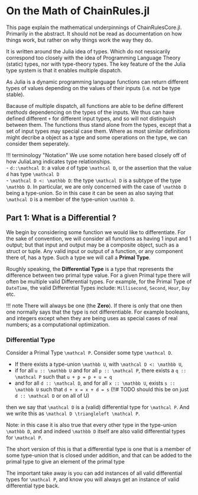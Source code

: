 # On the Math of ChainRules.jl
This page explain the mathematical underpinnings of ChainRulesCore.jl.
Primarily in the abstract.
It should not be read as documentation on how things work,
but rather on why things work the way they do.

It is written around the Julia idea of types.
Which do not nessicarily correspond too closely with the idea of Programming Language Theory (static) types,
nor with type-theory types.
The key feature of the the Julia type system is that it enables multiple dispatch.

As Julia is a dynamic programming language functions can return different types of values depending on the values of their inputs (i.e. not be type stable).

Bacause of multiple dispatch,
all functions are able to be define different _methods_
dependencing on the types of the inputs.
We thus can have defined different ``+``
for different input types, and so will not distinguish between them.
The functions thus stand alone from the types,
except that a set of input types may special case them.
Where as most similar definitions might decribe a object as a type and some operations on the type,
we can consider them seperately.

!!! terminology "Notation"
    We use some notation here based closely off of how JuliaLang indicates type relationships. </br>
    - ``d::\mathcal D``: a value ``d`` of type ``\mathcal D``, or the assertion that the value ``d`` has type ``\mathcal D`` </br>
    - ``\mathcal D <: \mathbb D``: the type ``\mathcal D`` is a subtype of the type ``\mathbb D``. In particular, we are only concerned with the case of ``\mathbb D`` being a type-union. So in this case it can be seen as also saying that ``\mathcal D`` is a member of the type-union ``\mathbb D``.

## Part 1: What is a Differential ?

We begin by considering some function we would like to differentiate.
For the sake of convention,
we will consider all functions as having 1 input and 1 output;
but that input and output may be a composite object, such as a struct or tuple.
Any valid input or output of a function, or any component there of, has a type.
Such a type we will call a **Primal Type**.

Roughly speaking, the **Differential Type** is a type that represents the difference between two primal type value.
For a given Primal type there will often be multiple
valid Differential types.
For example, for the Primal Type of `DateTime`, the valid Differential Types include: `Millisecond`, `Second`, `Hour`, `Day` etc.

!!! note
    There will always be one (the **Zero**).
    If there is only that one then one normally says that the type is not differentiable.
    For example booleans, and integers except when they are being uses as special cases of real numbers; as a computational optimization.

### Differential Type

Consider a Primal Type ``\mathcal P``.
Consider some type ``\mathcal D``.


 - If there exists a type-union ``\mathbb U``, with ``\mathcal D <: \mathbb U``,
 - if for all ``u :: \mathbb U`` and for all ``p :: \mathcal P``, there exists a ``q :: \mathcal P`` such that `u + p = p + u = q`
 - and for all ``d :: \mathcal D``, and for all ``x :: \mathbb U``,  exists ``s :: \mathbb U`` such that ``d + x = x + d = s``
(!!# TODO should this be on just ``d :: \mathcal D`` or on all of U)


then we say that ``\mathcal D`` is a (valid) differential type for ``\mathcal P``.
And we write this as ``\mathcal D \triangleleft \mathcal P``.

Note: in this case it is also true that every other type in the type-union ``\mathbb D``, and and indeed ``\mathbb D`` itself are also valid differential types for ``\mathcal P``.


The short version of this is that a differential type is one that is a member of some type-union that is closed  under addition, and that can be added to the primal type to give an element of the primal type

The important take away is you can add instances of all valid differential types for ``\mathcal P``,
and know you will always get an instance of valid differential type back.
